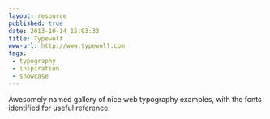 ```yaml
---
layout: resource
published: true
date: 2013-10-14 15:03:33
title: Typewolf
www-url: http://www.typewolf.com
tags: 
 - typography
 - inspiration
 - showcase
---
```


Awesomely named gallery of nice web typography examples, with the fonts identified for useful reference.

